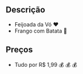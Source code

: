 

## Descrição 
* Feijoada da Vó :heart:
* Frango com Batata :muscle:


## Preços 
* Tudo por R$ 1,99 :moneybag: :moneybag: :moneybag:

